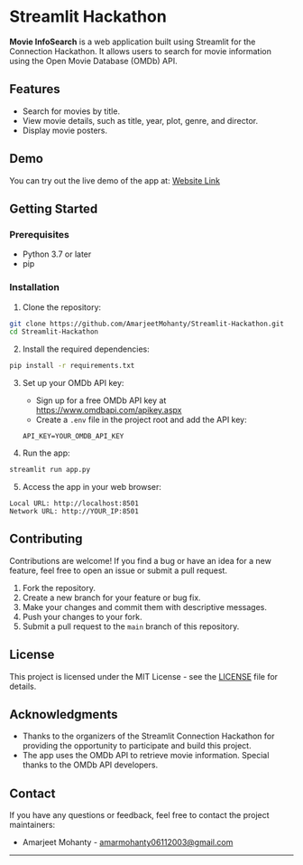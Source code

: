 # Streamlit Hackathon



**Movie InfoSearch** is a web application built using Streamlit for the Connection Hackathon. It allows users to search for movie information using the Open Movie Database (OMDb) API.

## Features

- Search for movies by title.
- View movie details, such as title, year, plot, genre, and director.
- Display movie posters.

## Demo

You can try out the live demo of the app at: [Website Link](https://movie-api.streamlit.app)

## Getting Started

### Prerequisites

- Python 3.7 or later
- pip

### Installation

1. Clone the repository:

```bash
git clone https://github.com/AmarjeetMohanty/Streamlit-Hackathon.git
cd Streamlit-Hackathon
```

2. Install the required dependencies:

```bash
pip install -r requirements.txt
```

3. Set up your OMDb API key:

    - Sign up for a free OMDb API key at https://www.omdbapi.com/apikey.aspx
    - Create a `.env` file in the project root and add the API key:

    ```plaintext
    API_KEY=YOUR_OMDB_API_KEY
    ```

4. Run the app:

```bash
streamlit run app.py
```

5. Access the app in your web browser:

```
Local URL: http://localhost:8501
Network URL: http://YOUR_IP:8501
```

## Contributing

Contributions are welcome! If you find a bug or have an idea for a new feature, feel free to open an issue or submit a pull request.

1. Fork the repository.
2. Create a new branch for your feature or bug fix.
3. Make your changes and commit them with descriptive messages.
4. Push your changes to your fork.
5. Submit a pull request to the `main` branch of this repository.

## License

This project is licensed under the MIT License - see the [LICENSE](LICENSE) file for details.

## Acknowledgments

- Thanks to the organizers of the Streamlit Connection Hackathon for providing the opportunity to participate and build this project.
- The app uses the OMDb API to retrieve movie information. Special thanks to the OMDb API developers.

## Contact

If you have any questions or feedback, feel free to contact the project maintainers:

- Amarjeet Mohanty - amarmohanty06112003@gmail.com

---

